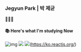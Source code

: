 ### Jegyun Park | 박 제균

👨🏻‍💻  

#### 📚 Here's what I'm studying Now

![img](https://img.shields.io/badge/Python-3766AB?style=flat-square&logo=Python&logoColor=white")
<img src="https://img.shields.io/badge/JavaScript-F7DF1E?style=flat-square&logo=JavaScript&logoColor=black"/></a>
<img src="https://img.shields.io/badge/React-61DAFB?style=flat-square&logo=React&logoColor=black"/></a>(https://ko.reactjs.org/)



